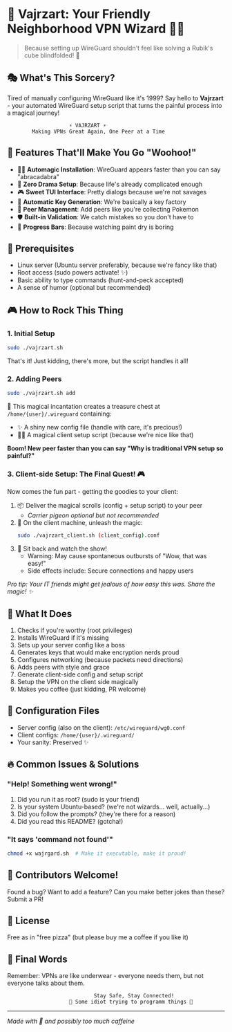 # 🌟 Vajrzart: Your Friendly Neighborhood VPN Wizard 🧙‍♂️

> Because setting up WireGuard shouldn't feel like solving a Rubik's cube blindfolded! 🎯

## 🎭 What's This Sorcery?

Tired of manually configuring WireGuard like it's 1999? Say hello to **Vajrzart** - your automated WireGuard setup script that turns the painful process into a magical journey! 

```
                    ⚡ VAJRZART ⚡
        Making VPNs Great Again, One Peer at a Time
```

## 🚀 Features That'll Make You Go "Woohoo!"

- 🧙‍♂️ **Automagic Installation**: WireGuard appears faster than you can say "abracadabra"
- 🎯 **Zero Drama Setup**: Because life's already complicated enough
- 🎮 **Sweet TUI Interface**: Pretty dialogs because we're not savages
- 🔐 **Automatic Key Generation**: We're basically a key factory
- 🎪 **Peer Management**: Add peers like you're collecting Pokemon
- 🛡️ **Built-in Validation**: We catch mistakes so you don't have to
- 🎨 **Progress Bars**: Because watching paint dry is boring

## 🎪 Prerequisites

- Linux server (Ubuntu server preferably, because we're fancy like that)
- Root access (sudo powers activate! ✨)
- Basic ability to type commands (hunt-and-peck accepted)
- A sense of humor (optional but recommended)

## 🎮 How to Rock This Thing

### 1. Initial Setup
```bash
sudo ./vajrzart.sh
```
That's it! Just kidding, there's more, but the script handles it all! 

### 2. Adding Peers
```bash
sudo ./vajrzart.sh add
```
🎁 This magical incantation creates a treasure chest at `/home/{user}/.wireguard` containing:
- ✨ A shiny new config file (handle with care, it's precious!)
- 🧙‍♂️ A magical client setup script (because we're nice like that)

**Boom! New peer faster than you can say "Why is traditional VPN setup so painful?"**

### 3. Client-side Setup: The Final Quest! 🎮

Now comes the fun part - getting the goodies to your client:
1. 📦 Deliver the magical scrolls (config + setup script) to your peer
   - *Carrier pigeon optional but not recommended*
2. 🚀 On the client machine, unleash the magic:
   ```bash
   sudo ./vajrzart_client.sh (client_config).conf
   ```
3. 🎪 Sit back and watch the show!
   - Warning: May cause spontaneous outbursts of "Wow, that was easy!"
   - Side effects include: Secure connections and happy users

*Pro tip: Your IT friends might get jealous of how easy this was. Share the magic! ✨*

## 🎯 What It Does

1. Checks if you're worthy (root privileges)
2. Installs WireGuard if it's missing
3. Sets up your server config like a boss
4. Generates keys that would make encryption nerds proud
5. Configures networking (because packets need directions)
6. Adds peers with style and grace
7. Generate client-side config and setup script
8. Setup the VPN on the client side magically
9. Makes you coffee (just kidding, PR welcome)

## 🎨 Configuration Files

- Server config (also on the client): `/etc/wireguard/wg0.conf`
- Client configs: `/home/{user}/.wireguard/`
- Your sanity: Preserved ✨

## 🔥 Common Issues & Solutions

### "Help! Something went wrong!"
1. Did you run it as root? (sudo is your friend)
2. Is your system Ubuntu-based? (we're not wizards... well, actually...)
3. Did you follow the prompts? (they're there for a reason)
4. Did you read this README? (gotcha!)

### "It says 'command not found'"
```bash
chmod +x wajrgard.sh  # Make it executable, make it proud!
```

## 🎪 Contributors Welcome!

Found a bug? Want to add a feature? Can you make better jokes than these? Submit a PR!

## 🎯 License

Free as in "free pizza" (but please buy me a coffee if you like it)

## 🎨 Final Words

Remember: VPNs are like underwear - everyone needs them, but not everyone talks about them.

```
                            Stay Safe, Stay Connected!
                    💫 Some idiot trying to programm things 💫
```

---
*Made with 💖 and possibly too much caffeine*
